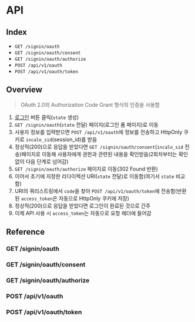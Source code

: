 # API

## Index

- `GET /signin/oauth`
- `GET /signin/oauth/consent`
- `GET /signin/oauth/authorize`
- `POST /api/v1/oauth`
- `POST /api/v1/oauth/token`

## Overview

> OAuth 2.0의 Authorization Code Grant 형식의 인증을 사용함

1. [로그인]() 버튼 클릭(`state` 생성)
2. `GET /signin/oauth`(`state` 전달) 페이지(로그인 폼 페이지)로 이동
3. 사용자 정보를 입력받으면 `POST /api/v1/oauth`에 정보를 전송하고 HttpOnly 쿠키로 `incalo_sid`(session_id)를 받음
4. 정상적(200)으로 응답을 받았다면 `GET /signin/oauth/consent`(`incalo_sid` 전송)페이지로 이동해 사용자에게 권한과 관련된 내용을 확인받음(2회차부터는 확인 없이 다음 단계로 넘어감)
5. `GET /signin/oauth/authorize` 페이지로 이동(302 Found 반환)
6. 이어서 초기에 지정한 리다이렉션 URI(`state` 전달)로 이동함(여기서 `state` 비교함)
7. URI의 쿼리스트링에서 `code`을 찾아 `POST /api/v1/oauth/token`에 전송함(반환된 `access_token`은 자동으로 HttpOnly 쿠키에 저장)
8. 정상적(200)으로 응답을 받았다면 로그인이 완료된 것으로 간주
9. 이제 API 사용 시 `access_token`는 자동으로 요청 헤더에 들어감

## Reference

### GET /signin/oauth

### GET /signin/oauth/consent

### GET /signin/oauth/authorize

### POST /api/v1/oauth

### POST /api/v1/oauth/token
